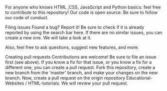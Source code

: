 For anyone who knows HTML ,CSS, JavaScript and Python basics: feel free to contribute to this repository! Our code is open source. Be sure to follow our code of conduct.

Filing issues Found a bug? Report it! Be sure to check if it is already reported by using the search bar here. If there are no similar issues, you can create a new one. We will take a look at it.

Also, feel free to ask questions, suggest new features, and more.

Creating pull requests Contributions are welcome! Be sure to file an issue first (see above). If you know a fix for that issue, or you know a fix for a different one, you can create a pull request. Fork this repository, create a new branch from the 'master' branch, and make your changes on the new branch. Now, create a pull request on the origin repository Educational-Websites / HTML-tutorials. We will review your pull request.
